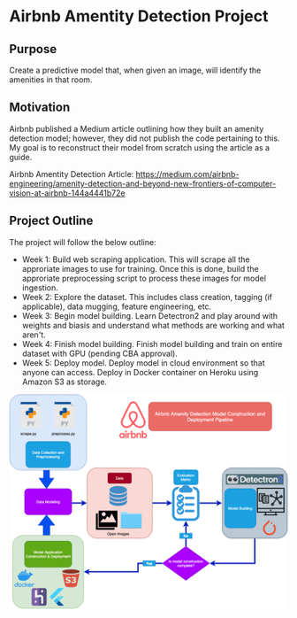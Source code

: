 # Airbnb Amentity Detection Project

## Purpose

Create a predictive model that, when given an image, will identify the amenities in that room.

## Motivation

Airbnb published a Medium article outlining how they built an amenity detection model; however, they did not publish the code pertaining to this. My goal is to reconstruct their model from scratch using the article as a guide.

Airbnb Amentity Detection Article: https://medium.com/airbnb-engineering/amenity-detection-and-beyond-new-frontiers-of-computer-vision-at-airbnb-144a4441b72e

## Project Outline

The project will follow the below outline:
  - Week 1: Build web scraping application. This will scrape all the approriate images to use for training. Once this is done, build the approriate preprocessing script to process these images for model ingestion.
  - Week 2: Explore the dataset. This includes class creation, tagging (if applicable), data mugging, feature engineering, etc.
  - Week 3: Begin model building. Learn Detectron2 and play around with weights and biasis and understand what methods are working and what aren't.
  - Week 4: Finish model building. Finish model building and train on entire dataset with GPU (pending CBA approval).
  - Week 5: Deploy model. Deploy model in cloud environment so that anyone can access. Deploy in Docker container on Heroku using Amazon S3 as storage.

![](Airbnb%20Amenity%20Detection%20Model%20Pipeline.png?raw=true)
